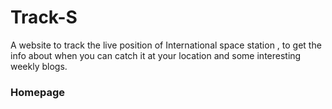 # Track-S
A website to track the live position of International space station , to get the info about when you can catch it at your location and some interesting weekly blogs.

### Homepage
<br>
<img src"https://github.com/prakhar1144/Track-S/blob/master/Images/TS-1.png" width="856"/>
